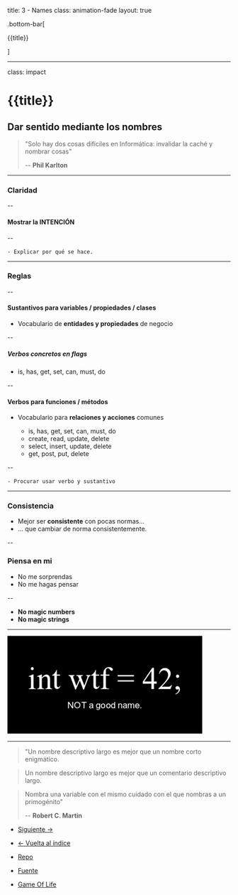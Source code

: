 title: 3 - Names
class: animation-fade
layout: true

.bottom-bar[

{{title}}

]

---

class: impact

# {{title}}

## Dar sentido mediante los nombres

> "Solo hay dos cosas difíciles en Informática: invalidar la caché y nombrar cosas"
>
> -- **Phil Karlton**

---

### Claridad

--

#### Mostrar la INTENCIÓN

--

    - Explicar por qué se hace.

---

### Reglas

--

#### Sustantivos para variables / propiedades / clases

- Vocabulario de **entidades y propiedades** de negocio

--

##### Verbos concretos en flags

- is, has, get, set, can, must, do

--

#### Verbos para funciones / métodos

- Vocabulario para **relaciones y acciones** comunes

  - is, has, get, set, can, must, do
  - create, read, update, delete
  - select, insert, update, delete
  - get, post, put, delete

--

    - Procurar usar verbo y sustantivo

---

### Consistencia

- Mejor ser **consistente** con pocas normas...
- ... que cambiar de norma consistentemente.

--

### Piensa en mi

- No me sorprendas
- No me hagas pensar

--

- **No magic numbers**
- **No magic strings**

---

![wtf-naming](./assets/naming.png)

---

> "Un nombre descriptivo largo es mejor que un nombre corto enigmático.

> Un nombre descriptivo largo es mejor que un comentario descriptivo largo.

> Nombra una variable con el mismo cuidado con el que nombras a un primogénito"
>
> -- **Robert C. Martin**

- [Siguiente ->](./4-blocks.html)

- [<- Vuelta al índice ](./)

- [Repo](https://github.com/AcademiaBinaria/CleanCode)

- [Fuente](https://github.com/AcademiaBinaria/CleanCode/tree/master/3-names)

- [Game Of Life](./3-names/)
